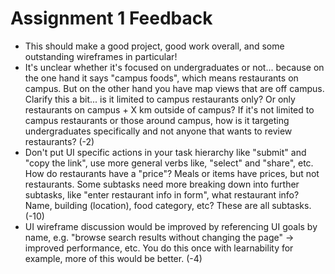 # Assignment 1 Feedback

- This should make a good project, good work overall, and some outstanding wireframes in particular!
- It's unclear whether it's focused on undergraduates or not... because on the one hand it says "campus foods", which means restaurants on campus.  But on the other hand you have map views that are off campus.  Clarify this a bit... is it limited to campus restaurants only?  Or only restaurants on campus + X km outside of campus?  If it's not limited to campus restaurants or those around campus, how is it targeting undergraduates specifically and not anyone that wants to review restaurants?  (-2)
- Don't put UI specific actions in your task hierarchy like "submit" and "copy the link", use more general verbs like, "select" and "share", etc.  How do restaurants have a "price"?  Meals or items have prices, but not restaurants.  Some subtasks need more breaking down into further subtasks, like "enter restaurant info in form", what restaurant info?  Name, building (location), food category, etc?  These are all subtasks.  (-10)
- UI wireframe discussion would be improved by referencing UI goals by name, e.g. "browse search results without changing the page" -> improved performance, etc.  You do this once with learnability for example, more of this would be better. (-4)

